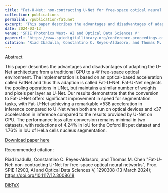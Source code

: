 ```yaml
---
title: "Fat-U-Net: non-contracting U-Net for free-space optical neural networks"
collection: publications
permalink: /publication/fatunet
excerpt: 'This paper describes the advantages and disadvantages of adapting the U-Net architecture from a traditional GPU to a 4f free-space optical environment.'
date: 2024-03-13
venue: 'SPIE Photonics West- AI and Optical Data Sciences V'
paperurl: 'https://www.spiedigitallibrary.org/conference-proceedings-of-spie/12903/1290308/Fat-U-Net--non-contracting-U-Net-for-free/10.1117/12.3008618.short#_=_'
citation: 'Riad Ibadulla, Constantino C. Reyes-Aldasoro, and Thomas M. Chen "Fat-U-Net: non-contracting U-Net for free-space optical neural networks", Proc. SPIE 12903, AI and Optical Data Sciences V, 1290308 (13 March 2024); https://doi.org/10.1117/12.3008618'
---
```


Abstract

This paper describes the advantages and disadvantages of adapting the U-Net architecture from a traditional GPU to a 4f free-space optical environment. The implementation is based on an optical-based acceleration called FatNet and thus this adaption is called Fat-U-Net. Fat-U-Net neglects the pooling operations in UNet, but maintains a similar number of weights and pixels per layer as U-Net. Our results demonstrate that the conversion to Fat-U-Net offers significant improvement in speed for segmentation tasks, with Fat-U-Net achieving a remarkable ×538 acceleration in inference compared to U-Net when both are run on optical devices and x37 acceleration in inference compared to the results provided by U-Net on GPU. The performance loss after conversion remains minimal in two datasets, with reductions of 4.24% in IoU for the Oxford IIIt pet dataset and 1.76% in IoU of HeLa cells nucleus segmentation.

[Download paper here](/files/publications/fatnet/Fat_U_Net.pdf)

Recommended citation: 

Riad Ibadulla, Constantino C. Reyes-Aldasoro, and Thomas M. Chen "Fat-U-Net: non-contracting U-Net for free-space optical neural networks", Proc. SPIE 12903, AI and Optical Data Sciences V, 1290308 (13 March 2024); https://doi.org/10.1117/12.3008618

[BibTeX](/files/publications/fatnet/citation-12903_40.bib)
